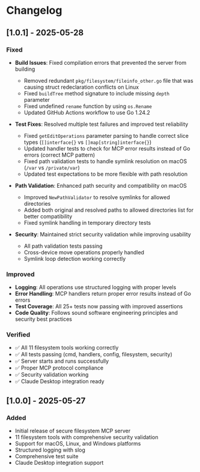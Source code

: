 # Changelog

## [1.0.1] - 2025-05-28

### Fixed
- **Build Issues**: Fixed compilation errors that prevented the server from building
  - Removed redundant `pkg/filesystem/fileinfo_other.go` file that was causing struct redeclaration conflicts on Linux
  - Fixed `buildTree` method signature to include missing `depth` parameter
  - Fixed undefined `rename` function by using `os.Rename`
  - Updated GitHub Actions workflow to use Go 1.24.2

- **Test Fixes**: Resolved multiple test failures and improved test reliability
  - Fixed `getEditOperations` parameter parsing to handle correct slice types (`[]interface{}` vs `[]map[string]interface{}`)
  - Updated handler tests to check for MCP error results instead of Go errors (correct MCP pattern)
  - Fixed path validation tests to handle symlink resolution on macOS (`/var` vs `/private/var`)
  - Updated test expectations to be more flexible with path resolution

- **Path Validation**: Enhanced path security and compatibility on macOS
  - Improved `NewPathValidator` to resolve symlinks for allowed directories 
  - Added both original and resolved paths to allowed directories list for better compatibility
  - Fixed symlink handling in temporary directory tests

- **Security**: Maintained strict security validation while improving usability
  - All path validation tests passing
  - Cross-device move operations properly handled
  - Symlink loop detection working correctly

### Improved
- **Logging**: All operations use structured logging with proper levels
- **Error Handling**: MCP handlers return proper error results instead of Go errors
- **Test Coverage**: All 25+ tests now passing with improved assertions
- **Code Quality**: Follows sound software engineering principles and security best practices

### Verified
- ✅ All 11 filesystem tools working correctly
- ✅ All tests passing (cmd, handlers, config, filesystem, security)
- ✅ Server starts and runs successfully
- ✅ Proper MCP protocol compliance
- ✅ Security validation working
- ✅ Claude Desktop integration ready

## [1.0.0] - 2025-05-27

### Added
- Initial release of secure filesystem MCP server
- 11 filesystem tools with comprehensive security validation
- Support for macOS, Linux, and Windows platforms
- Structured logging with slog
- Comprehensive test suite
- Claude Desktop integration support 